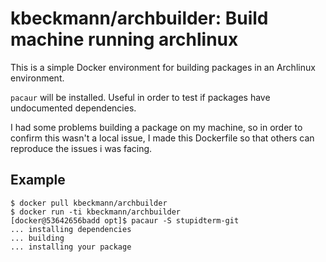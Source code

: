 # kbeckmann/archbuilder: Build machine running archlinux

This is a simple Docker environment for building packages in an Archlinux environment.

`pacaur` will be installed. Useful in order to test if packages have undocumented dependencies.

I had some problems building a package on my machine, so in order to confirm this wasn't a local issue, I made this Dockerfile so that others can reproduce the issues i was facing.

## Example
```
$ docker pull kbeckmann/archbuilder
$ docker run -ti kbeckmann/archbuilder
[docker@53642656badd opt]$ pacaur -S stupidterm-git
... installing dependencies
... building
... installing your package
```
